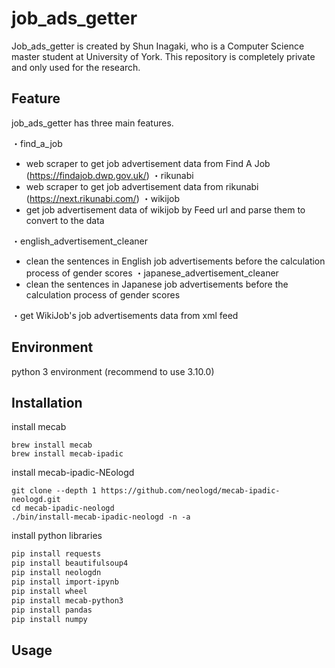 # job_ads_getter
Job_ads_getter is created by Shun Inagaki, who is a Computer Science master student at University of York. This repository is completely private and only used for the research.

## Feature
job_ads_getter has three main features.

・find_a_job
- web scraper to get job advertisement data from Find A Job (https://findajob.dwp.gov.uk/)
・rikunabi
- web scraper to get job advertisement data from rikunabi (https://next.rikunabi.com/)
・wikijob
- get job advertisement data of wikijob by Feed url and parse them to convert to the data 

・english_advertisement_cleaner
- clean the sentences in English job advertisements before the calculation process of gender scores
・japanese_advertisement_cleaner
- clean the sentences in Japanese job advertisements before the calculation process of gender scores

・get WikiJob's job advertisements data from xml feed 

## Environment

python 3 environment (recommend to use 3.10.0)

## Installation
install mecab
```macOS
brew install mecab
brew install mecab-ipadic
```

install mecab-ipadic-NEologd 
```macOS(m1 chip)
git clone --depth 1 https://github.com/neologd/mecab-ipadic-neologd.git
cd mecab-ipadic-neologd
./bin/install-mecab-ipadic-neologd -n -a
```

install python libraries
```bash
pip install requests
pip install beautifulsoup4
pip install neologdn
pip install import-ipynb
pip install wheel
pip install mecab-python3
pip install pandas
pip install numpy
```

## Usage

```python

```
